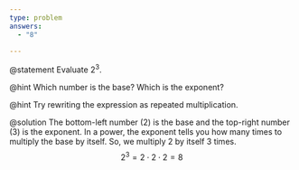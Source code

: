 ```yaml
---
type: problem
answers:
  - "8"

---
```


@statement
Evaluate $2^3$.

@hint
Which number is the base? Which is the exponent?

@hint
Try rewriting the expression as repeated multiplication. 

@solution
The bottom-left number ($2$) is the base and the top-right number ($3$) is the exponent. In a power, the exponent tells you how many times to multiply the base by itself. So, we multiply $2$ by itself $3$ times.
$$2^3=2\cdot2\cdot2=8$$
<!--stackedit_data:
eyJoaXN0b3J5IjpbMTc1Njg5MjcwNCwtMTYwMzU0NDcxOF19
-->